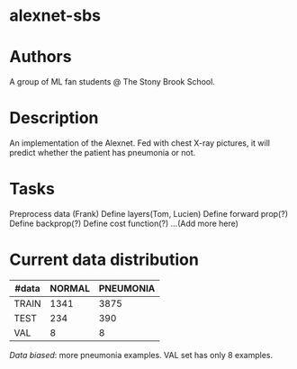 # alexnet-sbs

# Authors
A group of ML fan students @ The Stony Brook School.

# Description
An implementation of the Alexnet. Fed with chest X-ray pictures, it will predict whether the patient has pneumonia or not.

# Tasks
Preprocess data (Frank)
Define layers(Tom, Lucien)
Define forward prop(?)
Define backprop(?)
Define cost function(?)
...(Add more here)

# Current data distribution
| #data | NORMAL | PNEUMONIA |
|-------|--------|-----------|
| TRAIN | 1341   | 3875      |
| TEST  | 234    | 390       |
| VAL   | 8      | 8         |

*Data biased*: more pneumonia examples. VAL set has only 8 examples.
